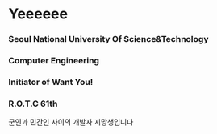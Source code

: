 # Yeeeeee

### Seoul National University Of Science&Technology
### Computer Engineering
### Initiator of Want You!
### R.O.T.C 61th
군인과 민간인 사이의 개발자 지망생입니다
